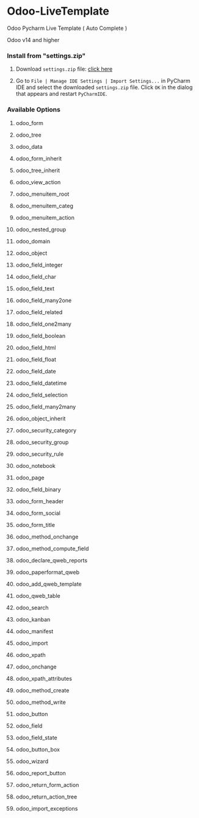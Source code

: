# Odoo-LiveTemplate
Odoo Pycharm Live Template ( Auto Complete )

Odoo v14 and higher

### Install from "settings.zip"

1. Download `settings.zip` file: [click here](https://github.com/AbdulRahman-Mongy/Odoo-LiveTemplate/raw/main/settings.zip)

2. Go to `File | Manage IDE Settings | Import Settings...` in PyCharm IDE and select the downloaded `settings.zip` file. Click `OK` in the dialog that appears and restart `PyCharmIDE`.


### Available Options

1. odoo_form
2. odoo_tree
3. odoo_data
4. odoo_form_inherit
5. odoo_tree_inherit
6. odoo_view_action
7. odoo_menuitem_root
8. odoo_menuitem_categ
9. odoo_menuitem_action
10. odoo_nested_group
11. odoo_domain
12. odoo_object
13. odoo_field_integer
14. odoo_field_char
15. odoo_field_text
16. odoo_field_many2one
17. odoo_field_related
18. odoo_field_one2many
19. odoo_field_boolean
20. odoo_field_html
21. odoo_field_float
22. odoo_field_date
23. odoo_field_datetime
24. odoo_field_selection
25. odoo_field_many2many
26. odoo_object_inherit
27. odoo_security_category
28. odoo_security_group
29. odoo_security_rule
30. odoo_notebook
31. odoo_page
32. odoo_field_binary
33. odoo_form_header
34. odoo_form_social
35. odoo_form_title
36. odoo_method_onchange
37. odoo_method_compute_field
38. odoo_declare_qweb_reports
39. odoo_paperformat_qweb
40. odoo_add_qweb_template
41. odoo_qweb_table
42. odoo_search
43. odoo_kanban
44. odoo_manifest
45. odoo_import
46. odoo_xpath
47. odoo_onchange
48. odoo_xpath_attributes
49. odoo_method_create
50. odoo_method_write
51. odoo_button
52. odoo_field
53. odoo_field_state
54. odoo_button_box
55. odoo_wizard
56. odoo_report_button
57. odoo_return_form_action

58. odoo_return_action_tree
59. odoo_import_exceptions
